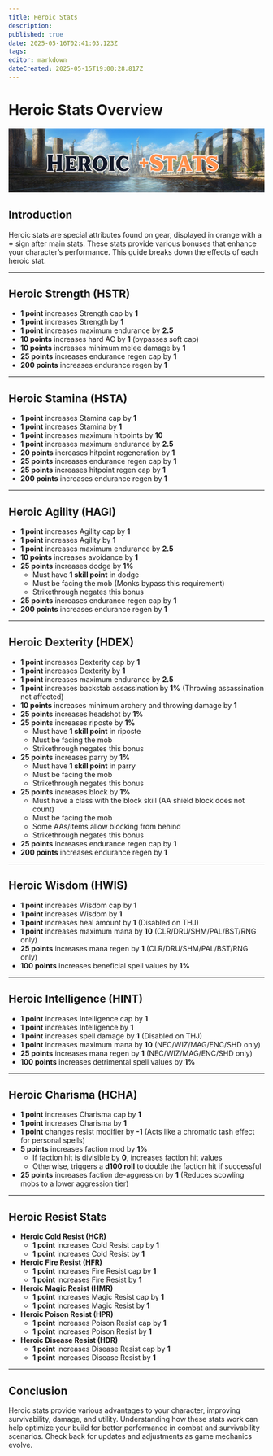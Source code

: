 ```yaml
---
title: Heroic Stats
description: 
published: true
date: 2025-05-16T02:41:03.123Z
tags: 
editor: markdown
dateCreated: 2025-05-15T19:00:28.817Z
---
```


# Heroic Stats Overview

![](/wikiheroicstats.png)

## Introduction

Heroic stats are special attributes found on gear, displayed in orange with a **+** sign after main stats. These stats provide various bonuses that enhance your character’s performance. This guide breaks down the effects of each heroic stat.

---

## Heroic Strength (HSTR)

-   **1 point** increases Strength cap by **1**
-   **1 point** increases Strength by **1**
-   **1 point** increases maximum endurance by **2.5**
-   **10 points** increases hard AC by **1** (bypasses soft cap)
-   **10 points** increases minimum melee damage by **1**
-   **25 points** increases endurance regen cap by **1**
-   **200 points** increases endurance regen by **1**

---

## Heroic Stamina (HSTA)

-   **1 point** increases Stamina cap by **1**
-   **1 point** increases Stamina by **1**
-   **1 point** increases maximum hitpoints by **10**
-   **1 point** increases maximum endurance by **2.5**
-   **20 points** increases hitpoint regeneration by **1**
-   **25 points** increases endurance regen cap by **1**
-   **25 points** increases hitpoint regen cap by **1**
-   **200 points** increases endurance regen by **1**

---

## Heroic Agility (HAGI)

-   **1 point** increases Agility cap by **1**
-   **1 point** increases Agility by **1**
-   **1 point** increases maximum endurance by **2.5**
-   **10 points** increases avoidance by **1**
-   **25 points** increases dodge by **1%**
    -   Must have **1 skill point** in dodge
    -   Must be facing the mob (Monks bypass this requirement)
    -   Strikethrough negates this bonus
-   **25 points** increases endurance regen cap by **1**
-   **200 points** increases endurance regen by **1**

---

## Heroic Dexterity (HDEX)

-   **1 point** increases Dexterity cap by **1**
-   **1 point** increases Dexterity by **1**
-   **1 point** increases maximum endurance by **2.5**
-   **1 point** increases backstab assassination by **1%** (Throwing assassination not affected)
-   **10 points** increases minimum archery and throwing damage by **1**
-   **25 points** increases headshot by **1%**
-   **25 points** increases riposte by **1%**
    -   Must have **1 skill point** in riposte
    -   Must be facing the mob
    -   Strikethrough negates this bonus
-   **25 points** increases parry by **1%**
    -   Must have **1 skill point** in parry
    -   Must be facing the mob
    -   Strikethrough negates this bonus
-   **25 points** increases block by **1%**
    -   Must have a class with the block skill (AA shield block does not count)
    -   Must be facing the mob
    -   Some AAs/items allow blocking from behind
    -   Strikethrough negates this bonus
-   **25 points** increases endurance regen cap by **1**
-   **200 points** increases endurance regen by **1**

---

## Heroic Wisdom (HWIS)

-   **1 point** increases Wisdom cap by **1**
-   **1 point** increases Wisdom by **1**
-   **1 point** increases heal amount by **1** (Disabled on THJ)
-   **1 point** increases maximum mana by **10** (CLR/DRU/SHM/PAL/BST/RNG only)
-   **25 points** increases mana regen by **1** (CLR/DRU/SHM/PAL/BST/RNG only)
-   **100 points** increases beneficial spell values by **1%**

---

## Heroic Intelligence (HINT)

-   **1 point** increases Intelligence cap by **1**
-   **1 point** increases Intelligence by **1**
-   **1 point** increases spell damage by **1** (Disabled on THJ)
-   **1 point** increases maximum mana by **10** (NEC/WIZ/MAG/ENC/SHD only)
-   **25 points** increases mana regen by **1** (NEC/WIZ/MAG/ENC/SHD only)
-   **100 points** increases detrimental spell values by **1%**

---

## Heroic Charisma (HCHA)

-   **1 point** increases Charisma cap by **1**
-   **1 point** increases Charisma by **1**
-   **1 point** changes resist modifier by **\-1** (Acts like a chromatic tash effect for personal spells)
-   **5 points** increases faction mod by **1%**
    -   If faction hit is divisible by **0**, increases faction hit values
    -   Otherwise, triggers a **d100 roll** to double the faction hit if successful
-   **25 points** increases faction de-aggression by **1** (Reduces scowling mobs to a lower aggression tier)

---

## Heroic Resist Stats

-   **Heroic Cold Resist (HCR)**
    -   **1 point** increases Cold Resist cap by **1**
    -   **1 point** increases Cold Resist by **1**
-   **Heroic Fire Resist (HFR)**
    -   **1 point** increases Fire Resist cap by **1**
    -   **1 point** increases Fire Resist by **1**
-   **Heroic Magic Resist (HMR)**
    -   **1 point** increases Magic Resist cap by **1**
    -   **1 point** increases Magic Resist by **1**
-   **Heroic Poison Resist (HPR)**
    -   **1 point** increases Poison Resist cap by **1**
    -   **1 point** increases Poison Resist by **1**
-   **Heroic Disease Resist (HDR)**
    -   **1 point** increases Disease Resist cap by **1**
    -   **1 point** increases Disease Resist by **1**

---

## Conclusion

Heroic stats provide various advantages to your character, improving survivability, damage, and utility. Understanding how these stats work can help optimize your build for better performance in combat and survivability scenarios. Check back for updates and adjustments as game mechanics evolve.
